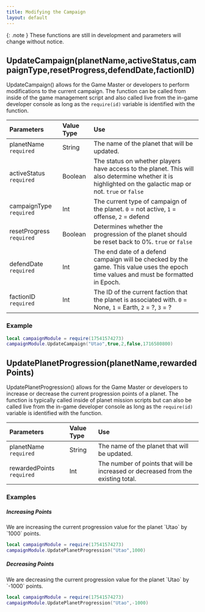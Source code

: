 ```yaml
---
title: Modifying the Campaign
layout: default
---
```

{: .note }
These functions are still in development and parameters will change without notice.

<h2>UpdateCampaign(planetName,activeStatus,campaignType,resetProgress,defendDate,factionID)</h2>

UpdateCampaign() allows for the Game Master or developers to perform modifications to the current campaign. The function can be called from inside of the game management script and also called live from the in-game developer console as long as the `require(id)` variable is identified with the function.

| Parameters     | Value Type | Use          |
|:---------------|:-----------|:-------------|
| planetName `required` | String     | The name of the planet that will be updated. |
| activeStatus `required`   | Boolean    | The status on whether players have access to the planet. This will also determine whether it is highlighted on the galactic map or not. `true` or `false` |
| campaignType `required`   | Int        | The current type of campaign of the planet. `0` = not active, `1` = offense, `2` = defend |
| resetProgress `required`  | Boolean    | Determines whether the progression of the planet should be reset back to 0%. `true` or `false` |
| defendDate `required`     | Int        | The end date of a defend campaign will be checked by the game. This value uses the epoch time values and must be formatted in Epoch. |
| factionID `required`     | Int        | The ID of the current faction that the planet is associated with. `0` = None, `1` = Earth, `2` = ?, `3` = ? |

<h3>Example</h3>

```Lua
local campaignModule = require(17541574273)
campaignModule.UpdateCampaign("Utao",true,2,false,1716580800)
```

<h2>UpdatePlanetProgression(planetName,rewardedPoints)</h2>

UpdatePlanetProgression() allows for the Game Master or developers to increase or decrease the current progression points of a planet. The function is typically called inside of planet mission scripts but can also be called live from the in-game developer console as long as the `require(id)` variable is identified with the function.

| Parameters     | Value Type | Use          |
|:---------------|:-----------|:-------------|
| planetName `required` | String     | The name of the planet that will be updated. |
| rewardedPoints `required` | Int | The number of points that will be increased or decreased from the existing total.

<h3>Examples</h3>

<h5>Increasing Points</h5>
We are increasing the current progression value for the planet `Utao` by `1000` points.

```Lua
local campaignModule = require(17541574273)
campaignModule.UpdatePlanetProgression("Utao",1000)
```

<h5>Decreasing Points</h5>
We are decreasing the current progression value for the planet `Utao` by `-1000` points.

```Lua
local campaignModule = require(17541574273)
campaignModule.UpdatePlanetProgression("Utao",-1000)
```
